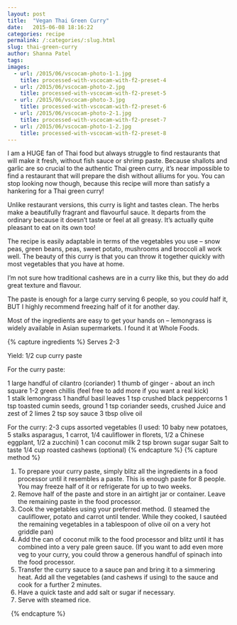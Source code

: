 ```yaml
---
layout: post
title:  "Vegan Thai Green Curry"
date:   2015-06-08 18:16:22
categories: recipe
permalink: /:categories/:slug.html
slug: thai-green-curry
author: Shanna Patel
tags: 
images: 
  - url: /2015/06/vscocam-photo-1-1.jpg
    title: processed-with-vscocam-with-f2-preset-4
  - url: /2015/06/vscocam-photo-2.jpg
    title: processed-with-vscocam-with-f2-preset-5
  - url: /2015/06/vscocam-photo-3.jpg
    title: processed-with-vscocam-with-f2-preset-6
  - url: /2015/06/vscocam-photo-2-1.jpg
    title: processed-with-vscocam-with-f2-preset-7
  - url: /2015/06/vscocam-photo-1-2.jpg
    title: processed-with-vscocam-with-f2-preset-8
---
```

<p>I am a HUGE fan of Thai food but always struggle to find restaurants that will make it fresh, without fish sauce or shrimp paste. Because shallots and garlic are so crucial to the authentic Thai green curry, it’s near impossible to find a restaurant that will prepare the dish without alliums for you. You can stop looking now though, because this recipe will more than satisfy a hankering for a Thai green curry!</p>
<p>Unlike restaurant versions, this curry is light and tastes clean. The herbs make a beautifully fragrant and flavourful sauce. It departs from the ordinary because it doesn’t taste or feel at all greasy. It’s actually quite pleasant to eat on its own too!</p>
<p>The recipe is easily adaptable in terms of the vegetables you use – snow peas, green beans, peas, sweet potato, mushrooms and broccoli all work well. The beauty of this curry is that you can throw it together quickly with most vegetables that you have at home.</p>
<p>I’m not sure how traditional cashews are in a curry like this, but they do add great texture and flavour.</p>
<p>The paste is enough for a large curry serving 6 people, so you <em>could</em> half it, BUT I highly recommend freezing half of it for another day.</p>
<p>Most of the ingredients are easy to get your hands on – lemongrass is widely available in Asian supermarkets. I found it at Whole Foods.</p>
{% capture ingredients %}
Serves 2-3

Yield: 1/2 cup curry paste


For the curry paste: 

1 large handful of cilantro (coriander) 
1 thumb of ginger - about an inch square 
1-2 green chillis (feel free to add more if you want a real kick)  
1 stalk lemongrass
1 handful basil leaves
1 tsp crushed black peppercorns
1 tsp toasted cumin seeds, ground
1 tsp coriander seeds, crushed
Juice and zest of 2 limes
2 tsp soy sauce
3 tbsp olive oil


For the curry:
2-3 cups assorted vegetables 
(I used: 10 baby new potatoes, 5 stalks asparagus, 1 carrot, 1/4 cauliflower in florets, 1/2 a Chinese eggplant, 1/2 a zucchini)
1 can coconut milk
2 tsp brown sugar sugar 
Salt to taste 
1/4 cup roasted cashews (optional)
{% endcapture %}
{% capture method %}
<ol>
<li>To prepare your curry paste, simply blitz all the ingredients in a food processor until it resembles a paste. This is enough paste for 8 people. You may freeze half of it or refrigerate for up to two weeks.</li>
<li>Remove half of the paste and store in an airtight jar or container. Leave the remaining paste in the food processor.</li>
<li>Cook the vegetables using your preferred method. (I steamed the cauliflower, potato and carrot until tender. While they cooked, I sautéed the remaining vegetables in a tablespoon of olive oil on a very hot griddle pan)</li>
<li>Add the can of coconut milk to the food processor and blitz until it has combined into a very pale green sauce. (If you want to add even more veg to your curry, you could throw a generous handful of spinach into the food processor.</li>
<li>Transfer the curry sauce to a sauce pan and bring it to a simmering heat. Add all the vegetables (and cashews if using) to the sauce and cook for a further 2 minutes.</li>
<li>Have a quick taste and add salt or sugar if necessary.</li>
<li>Serve with steamed rice.</li>
</ol>
 
{% endcapture %}
